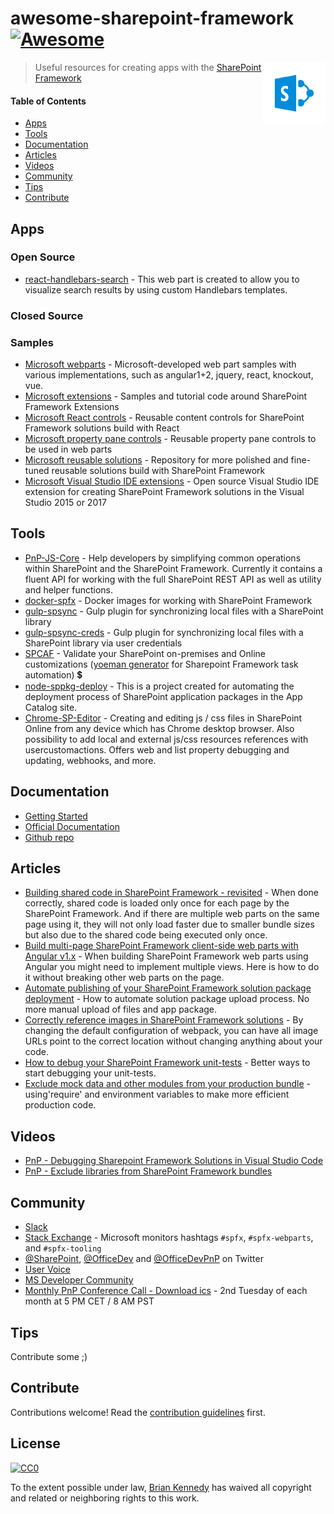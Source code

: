 # awesome-sharepoint-framework [![Awesome](https://awesome.re/badge.svg)](https://awesome.re)

[<img width="100" align="right" src="./spfxLogo.svg">](https://docs.microsoft.com/en-us/sharepoint/dev/spfx/sharepoint-framework-overview)

 > Useful resources for creating apps with the [SharePoint Framework](https://docs.microsoft.com/en-us/sharepoint/dev/spfx/sharepoint-framework-overview)
 

 #### Table of Contents
* [Apps](#apps)
* [Tools](#tools)
* [Documentation](#documentation)
* [Articles](#articles)
* [Videos](#videos)
* [Community](#community)
* [Tips](#tips)
* [Contribute](#contribute)

## Apps

### Open Source
* [react-handlebars-search](https://github.com/estruyf/react-handlebars-search) - This web part is created to allow you to visualize search results by using custom Handlebars templates.

### Closed Source

### Samples
* [Microsoft webparts](https://github.com/SharePoint/sp-dev-fx-webparts) - Microsoft-developed web part samples with various implementations, such as angular1+2, jquery, react, knockout, vue.
* [Microsoft extensions](https://github.com/SharePoint/sp-dev-fx-extensions) - Samples and tutorial code around SharePoint Framework Extensions
* [Microsoft React controls](https://github.com/SharePoint/sp-dev-fx-controls-react) - Reusable content controls for SharePoint Framework solutions build with React
* [Microsoft property pane controls](https://github.com/SharePoint/sp-dev-fx-property-controls) - Reusable property pane controls to be used in web parts
* [Microsoft reusable solutions](https://github.com/SharePoint/sp-dev-solutions) - Repository for more polished and fine-tuned reusable solutions build with SharePoint Framework
* [Microsoft Visual Studio IDE extensions](https://github.com/SharePoint/sp-dev-fx-vs-extension) - Open source Visual Studio IDE extension for creating SharePoint Framework solutions in the Visual Studio 2015 or 2017

## Tools
* [PnP-JS-Core](https://github.com/SharePoint/PnP-JS-Core) - Help developers by simplifying common operations within SharePoint and the SharePoint Framework. Currently it contains a fluent API for working with the full SharePoint REST API as well as utility and helper functions.
* [docker-spfx](https://github.com/waldekmastykarz/docker-spfx) - Docker images for working with SharePoint Framework
* [gulp-spsync](https://github.com/wictorwilen/gulp-spsync) - Gulp plugin for synchronizing local files with a SharePoint library
* [gulp-spsync-creds](https://github.com/estruyf/gulp-spsync-creds) - Gulp plugin for synchronizing local files with a SharePoint library via user credentials
* [SPCAF](https://rencore.com/products/spcaf/) - Validate your SharePoint on-premises and Online customizations ([yoeman generator](https://github.com/rencoreab/generator-spcaf) for Sharepoint Framework task automation) :heavy_dollar_sign:
* [node-sppkg-deploy](https://github.com/estruyf/node-sppkg-deploy) - This is a project created for automating the deployment process of SharePoint application packages in the App Catalog site.
* [Chrome-SP-Editor](https://github.com/tavikukko/Chrome-SP-Editor) - Creating and editing js / css files in SharePoint Online from any device which has Chrome desktop browser. Also possibility to add local and external js/css resources references with usercustomactions. Offers web and list property debugging and updating, webhooks, and more.

## Documentation
* [Getting Started](https://docs.microsoft.com/en-us/sharepoint/dev/spfx/set-up-your-developer-tenant)
* [Official Documentation](https://docs.microsoft.com/en-us/sharepoint/dev/spfx/sharepoint-framework-overview)
* [Github repo](https://github.com/SharePoint/sp-dev-docs)

## Articles
* [Building shared code in SharePoint Framework - revisited](https://blog.mastykarz.nl/building-shared-code-sharepoint-framework-revisited/) - When done correctly, shared code is loaded only once for each page by the SharePoint Framework. And if there are multiple web parts on the same page using it, they will not only load faster due to smaller bundle sizes but also due to the shared code being executed only once.
* [Build multi-page SharePoint Framework client-side web parts with Angular v1.x](https://blog.mastykarz.nl/build-multi-page-sharepoint-framework-client-side-web-parts-angular/) - When building SharePoint Framework web parts using Angular you might need to implement multiple views. Here is how to do it without breaking other web parts on the page.
* [Automate publishing of your SharePoint Framework solution package deployment](https://www.eliostruyf.com/automate-sharepoint-framework-solution-package-deployment/) - How to automate solution package upload process. No more manual upload of files and app package.
* [Correctly reference images in SharePoint Framework solutions](https://www.google.com/amp/s/blog.mastykarz.nl/correctly-reference-images-sharepoint-framework-solutions/amp/) - By changing the default configuration of webpack, you can have all image URLs point to the correct location without changing anything about your code.
* [How to debug your SharePoint Framework unit-tests](https://www.eliostruyf.com/how-to-debug-your-sharepoint-framework-unit-tests/) - Better ways to start debugging your unit-tests.
* [Exclude mock data and other modules from your production bundle](https://www.eliostruyf.com/exclude-your-mock-data-and-other-modules-from-your-production-bundle-in-spfx/) - using'require' and environment variables to make more efficient production code.


## Videos
* [PnP - Debugging Sharepoint Framework Solutions in Visual Studio Code](https://youtu.be/oNChcluMrm8)
* [PnP - Exclude libraries from SharePoint Framework bundles](https://youtu.be/-5cXhenHKNk)


## Community
* [Slack](https://officedevslack.azurewebsites.net)
* [Stack Exchange](http://sharepoint.stackexchange.com/) - Microsoft monitors hashtags `#spfx`, `#spfx-webparts`, and `#spfx-tooling`
* [@SharePoint](https://twitter.com/sharepoint), [@OfficeDev](https://twitter.com/officedev) and [@OfficeDevPnP](https://twitter.com/officedevpnp) on Twitter
* [User Voice](https://sharepoint.uservoice.com/forums/329220-sharepoint-dev-platform)
* [MS Developer Community](https://techcommunity.microsoft.com/t5/SharePoint-Developer/bd-p/SharePointDev)
* [Monthly PnP Conference Call - Download ics](http://aka.ms/sppnp-call) - 2nd Tuesday of each month at 5 PM CET / 8 AM PST

## Tips
Contribute some ;)

## Contribute
Contributions welcome! Read the [contribution guidelines](contributing.md) first.

## License
[![CC0](http://mirrors.creativecommons.org/presskit/buttons/88x31/svg/cc-zero.svg)](https://creativecommons.org/publicdomain/zero/1.0/)

To the extent possible under law, [Brian Kennedy](https://github.com/bpkennedy) has waived all copyright and related or neighboring rights to this work.
